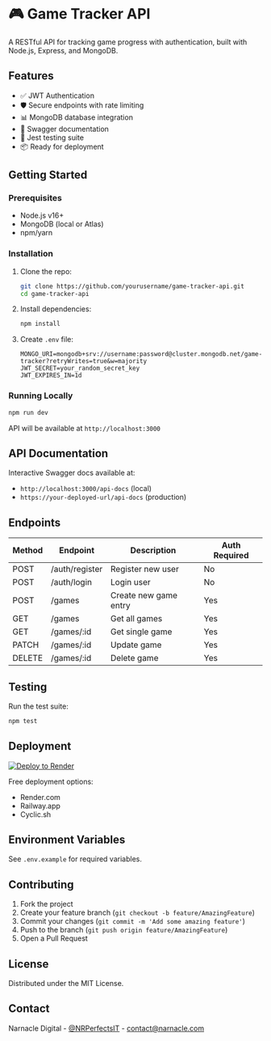 # 🎮 Game Tracker API

A RESTful API for tracking game progress with authentication, built with Node.js, Express, and MongoDB.

## Features

- ✅ JWT Authentication
- 🛡️ Secure endpoints with rate limiting
- 📊 MongoDB database integration
- 📝 Swagger documentation
- 🧪 Jest testing suite
- 📦 Ready for deployment

## Getting Started

### Prerequisites
- Node.js v16+
- MongoDB (local or Atlas)
- npm/yarn

### Installation
1. Clone the repo:
   ```bash
   git clone https://github.com/yourusername/game-tracker-api.git
   cd game-tracker-api
   ```
2. Install dependencies:
   ```bash
   npm install
   ```
3. Create `.env` file:
   ```env
   MONGO_URI=mongodb+srv://username:password@cluster.mongodb.net/game-tracker?retryWrites=true&w=majority
   JWT_SECRET=your_random_secret_key
   JWT_EXPIRES_IN=1d
   ```

### Running Locally
```bash
npm run dev
```
API will be available at `http://localhost:3000`

## API Documentation
Interactive Swagger docs available at:
- `http://localhost:3000/api-docs` (local)
- `https://your-deployed-url/api-docs` (production)

## Endpoints
| Method | Endpoint       | Description            | Auth Required |
|--------|---------------|------------------------|---------------|
| POST   | /auth/register| Register new user      | No            |
| POST   | /auth/login   | Login user             | No            |
| POST   | /games        | Create new game entry  | Yes           |
| GET    | /games        | Get all games          | Yes           |
| GET    | /games/:id    | Get single game        | Yes           |
| PATCH  | /games/:id    | Update game            | Yes           |
| DELETE | /games/:id    | Delete game            | Yes           |

## Testing
Run the test suite:
```bash
npm test
```

## Deployment
[![Deploy to Render](https://render.com/images/deploy-to-render-button.svg)](https://render.com/deploy)

Free deployment options:
- Render.com
- Railway.app
- Cyclic.sh

## Environment Variables
See `.env.example` for required variables.

## Contributing
1. Fork the project
2. Create your feature branch (`git checkout -b feature/AmazingFeature`)
3. Commit your changes (`git commit -m 'Add some amazing feature'`)
4. Push to the branch (`git push origin feature/AmazingFeature`)
5. Open a Pull Request

## License
Distributed under the MIT License.

## Contact
Narnacle Digital - [@NRPerfectsIT](https://x.com/NRPerfectsIt) - contact@narnacle.com
